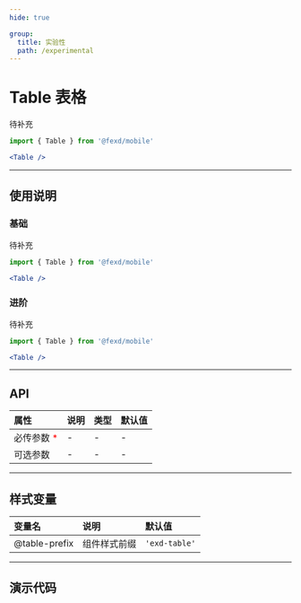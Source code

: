 ```yaml
---
hide: true

group:
  title: 实验性
  path: /experimental
---
```


# Table 表格 <ImportCost name="Table" />

待补充

<!-- prettier-ignore -->
```jsx | pure
import { Table } from '@fexd/mobile'

<Table />
```

---

## 使用说明

### 基础

待补充

<!-- prettier-ignore -->
```jsx | pure
import { Table } from '@fexd/mobile'

<Table />
```

### 进阶

待补充

<!-- prettier-ignore -->
```jsx | pure
import { Table } from '@fexd/mobile'

<Table />
```

---

## API

| 属性                                         | 说明 | 类型 | 默认值 |
| :------------------------------------------- | :--- | :--- | :----- |
| 必传参数 <span style="color: red;">\*</span> | -    | -    | -      |
| 可选参数                                     | -    | -    | -      |

---

## 样式变量

| 变量名        | 说明         | 默认值        |
| :------------ | :----------- | :------------ |
| @table-prefix | 组件样式前缀 | `'exd-table'` |

---

## 演示代码

<code src="./demos/demo1/index.tsx" />
